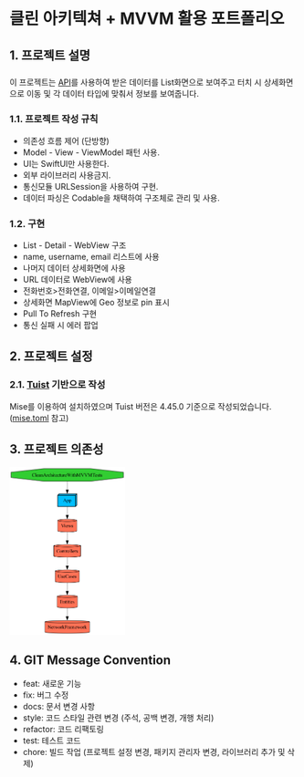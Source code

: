 # 클린 아키텍쳐 + MVVM 활용 포트폴리오

## 1. 프로젝트 설명
###
이 프로젝트는 [API](https://jsonplaceholder.typicode.com/users)를 사용하여 받은 데이터를 List화면으로 보여주고 터치 시 상세화면으로 이동 및 각 데이터 타입에 맞춰서 정보를 보여줍니다.

### 1.1. 프로젝트 작성 규칙
- 의존성 흐름 제어 (단방향)
- Model - View - ViewModel 패턴 사용. 
- UI는 SwiftUI만 사용한다.
- 외부 라이브러리 사용금지.
- 통신모듈 URLSession을 사용하여 구현.
- 데이터 파싱은 Codable을 채택하여 구조체로 관리 및 사용.

### 1.2. 구현
- List - Detail - WebView 구조
- name, username, email 리스트에 사용
- 나머지 데이터 상세화면에 사용
- URL 데이터로 WebView에 사용
- 전화번호>전화연결, 이메일>이메일연결
- 상세화면 MapView에 Geo 정보로 pin 표시
- Pull To Refresh 구현
- 통신 실패 시 에러 팝업

## 2. 프로젝트 설정
### 2.1. [Tuist](https://docs.tuist.dev/ko/#installation) 기반으로 작성
Mise를 이용하여 설치하였으며 Tuist 버전은 4.45.0 기준으로 작성되었습니다. ([mise.toml](./mise.toml) 참고)

## 3. 프로젝트 의존성
<img src="graph.png" width="40%" height="40%" title="tuist graph" alt="graph.png"></img>

## 4. GIT Message Convention
- feat: 새로운 기능
- fix: 버그 수정
- docs: 문서 변경 사항
- style: 코드 스타일 관련 변경 (주석, 공백 변경, 개행 처리)
- refactor: 코드 리팩토링
- test: 테스트 코드
- chore: 빌드 작업 (프로젝트 설정 변경, 패키지 관리자 변경, 라이브러리 추가 및 삭제)
